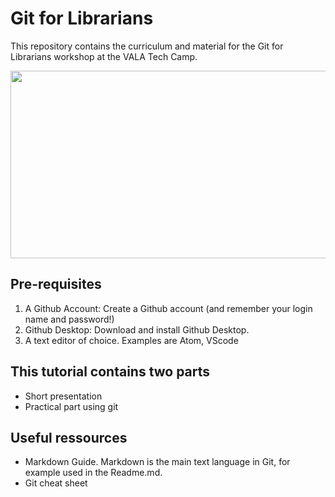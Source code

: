 # Git for Librarians

This repository contains the curriculum and material for the Git for Librarians workshop at the VALA Tech Camp.

<img align="center" src="https://upload.wikimedia.org/wikipedia/commons/e/e0/Git-logo.svg"  width="600" height="300">

## Pre-requisites

1. A Github Account: Create a Github account (and remember your login name and password!)
2. Github Desktop: Download and install Github Desktop.
3. A text editor of choice. Examples are Atom, VScode

## This tutorial contains two parts

- Short presentation
- Practical part using git

## Useful ressources

- Markdown Guide. Markdown is the main text language in Git, for example used in the Readme.md.
- Git cheat sheet

